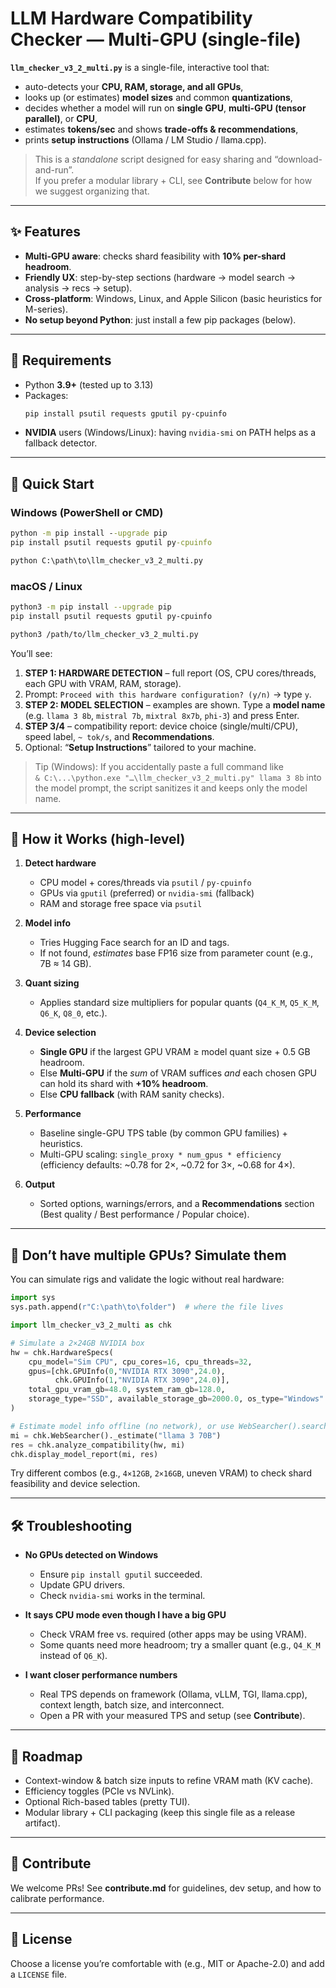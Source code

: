 # LLM Hardware Compatibility Checker — Multi-GPU (single-file)

**`llm_checker_v3_2_multi.py`** is a single-file, interactive tool that:

- auto-detects your **CPU, RAM, storage, and all GPUs**,
- looks up (or estimates) **model sizes** and common **quantizations**,
- decides whether a model will run on **single GPU**, **multi-GPU (tensor parallel)**, or **CPU**,
- estimates **tokens/sec** and shows **trade-offs & recommendations**,
- prints **setup instructions** (Ollama / LM Studio / llama.cpp).

> This is a *standalone* script designed for easy sharing and “download-and-run”.  
> If you prefer a modular library + CLI, see **Contribute** below for how we suggest organizing that.

---

## ✨ Features

- **Multi-GPU aware**: checks shard feasibility with **10% per-shard headroom**.
- **Friendly UX**: step-by-step sections (hardware → model search → analysis → recs → setup).
- **Cross-platform**: Windows, Linux, and Apple Silicon (basic heuristics for M-series).
- **No setup beyond Python**: just install a few pip packages (below).

---

## 🧩 Requirements

- Python **3.9+** (tested up to 3.13)
- Packages:
  ```bash
  pip install psutil requests gputil py-cpuinfo
  ```
- **NVIDIA** users (Windows/Linux): having `nvidia-smi` on PATH helps as a fallback detector.

---

## 🚀 Quick Start

### Windows (PowerShell or CMD)
```bat
python -m pip install --upgrade pip
pip install psutil requests gputil py-cpuinfo

python C:\path\to\llm_checker_v3_2_multi.py
```

### macOS / Linux
```bash
python3 -m pip install --upgrade pip
pip install psutil requests gputil py-cpuinfo

python3 /path/to/llm_checker_v3_2_multi.py
```

You’ll see:

1. **STEP 1: HARDWARE DETECTION** – full report (OS, CPU cores/threads, each GPU with VRAM, RAM, storage).
2. Prompt: `Proceed with this hardware configuration? (y/n)` → type `y`.
3. **STEP 2: MODEL SELECTION** – examples are shown. Type a **model name** (e.g. `llama 3 8b`, `mistral 7b`, `mixtral 8x7b`, `phi-3`) and press Enter.
4. **STEP 3/4** – compatibility report: device choice (single/multi/CPU), speed label, `~ tok/s`, and **Recommendations**.
5. Optional: “**Setup Instructions**” tailored to your machine.

> Tip (Windows): If you accidentally paste a full command like  
> `& C:\...\python.exe "…\llm_checker_v3_2_multi.py" llama 3 8b` into the model prompt, the script sanitizes it and keeps only the model name.

---

## 🧠 How it Works (high-level)

1. **Detect hardware**
   - CPU model + cores/threads via `psutil` / `py-cpuinfo`
   - GPUs via `gputil` (preferred) or `nvidia-smi` (fallback)
   - RAM and storage free space via `psutil`

2. **Model info**
   - Tries Hugging Face search for an ID and tags.
   - If not found, *estimates* base FP16 size from parameter count (e.g., 7B ≈ 14 GB).

3. **Quant sizing**
   - Applies standard size multipliers for popular quants (`Q4_K_M`, `Q5_K_M`, `Q6_K`, `Q8_0`, etc.).

4. **Device selection**
   - **Single GPU** if the largest GPU VRAM ≥ model quant size + 0.5 GB headroom.
   - Else **Multi-GPU** if the *sum* of VRAM suffices *and* each chosen GPU can hold its shard with **+10% headroom**.
   - Else **CPU fallback** (with RAM sanity checks).

5. **Performance**
   - Baseline single-GPU TPS table (by common GPU families) + heuristics.
   - Multi-GPU scaling: `single_proxy * num_gpus * efficiency`  
     (efficiency defaults: ~0.78 for 2×, ~0.72 for 3×, ~0.68 for 4×).

6. **Output**
   - Sorted options, warnings/errors, and a **Recommendations** section (Best quality / Best performance / Popular choice).

---

## 🧪 Don’t have multiple GPUs? Simulate them

You can simulate rigs and validate the logic without real hardware:

```python
import sys
sys.path.append(r"C:\path\to\folder")  # where the file lives

import llm_checker_v3_2_multi as chk

# Simulate a 2×24GB NVIDIA box
hw = chk.HardwareSpecs(
    cpu_model="Sim CPU", cpu_cores=16, cpu_threads=32,
    gpus=[chk.GPUInfo(0,"NVIDIA RTX 3090",24.0),
          chk.GPUInfo(1,"NVIDIA RTX 3090",24.0)],
    total_gpu_vram_gb=48.0, system_ram_gb=128.0,
    storage_type="SSD", available_storage_gb=2000.0, os_type="Windows"
)

# Estimate model info offline (no network), or use WebSearcher().search_model_info("llama 3 70b")
mi = chk.WebSearcher()._estimate("llama 3 70B")
res = chk.analyze_compatibility(hw, mi)
chk.display_model_report(mi, res)
```

Try different combos (e.g., `4×12GB`, `2×16GB`, uneven VRAM) to check shard feasibility and device selection.

---

## 🛠️ Troubleshooting

- **No GPUs detected on Windows**
  - Ensure `pip install gputil` succeeded.
  - Update GPU drivers.
  - Check `nvidia-smi` works in the terminal.

- **It says CPU mode even though I have a big GPU**
  - Check VRAM free vs. required (other apps may be using VRAM).
  - Some quants need more headroom; try a smaller quant (e.g., `Q4_K_M` instead of `Q6_K`).

- **I want closer performance numbers**
  - Real TPS depends on framework (Ollama, vLLM, TGI, llama.cpp), context length, batch size, and interconnect.  
  - Open a PR with your measured TPS and setup (see **Contribute**).

---

## 🧭 Roadmap

- Context-window & batch size inputs to refine VRAM math (KV cache).
- Efficiency toggles (PCIe vs NVLink).
- Optional Rich-based tables (pretty TUI).
- Modular library + CLI packaging (keep this single file as a release artifact).

---

## 🤝 Contribute

We welcome PRs! See **contribute.md** for guidelines, dev setup, and how to calibrate performance.

---

## 📄 License

Choose a license you’re comfortable with (e.g., MIT or Apache-2.0) and add a `LICENSE` file.
